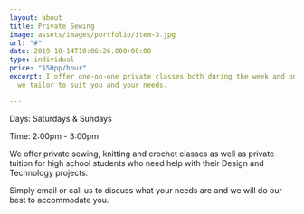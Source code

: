 ```yaml
---
layout: about
title: Private Sewing
image: assets/images/portfolio/item-3.jpg
url: "#"
date: 2019-10-14T10:06:26.000+00:00
type: individual
price: "$50pp/hour"
excerpt: I offer one-on-one private classes both during the week and on weekends which
  we tailor to suit you and your needs.

---
```

Days: Saturdays & Sundays

Time: 2:00pm - 3:00pm

We offer private sewing, knitting and crochet classes as well as private tuition for high school students who need help with their Design and Technology projects.

Simply email or call us to discuss what your needs are and we will do our best to accommodate you.